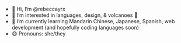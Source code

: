 - 👋 Hi, I’m @rebeccayrx
- 👀 I’m interested in languages, design, & volcanoes 🌋
- 🌱 I’m currently learning Mandarin Chinese, Japanese, Spanish, web development (and hopefully coding languages soon)
- 😄 Pronouns: she/they

<!---
rebeccayrx/rebeccayrx is a ✨ special ✨ repository because its `README.md` (this file) appears on your GitHub profile.
You can click the Preview link to take a look at your changes.
--->
